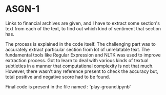 # ASGN-1

Links to financial archives are given, and I have to extract some section's text from each of the text, to find out which kind of sentiment that section has.

The process is explained in the code itself. The challenging part was to accurately extract particular section from lot of unrelatable text. The fundamental tools like Regular Expression and NLTK was used to improve extraction process. Got to learn to deal with various kinds of textual subtleties in a manner that computational complexity is not that much. However, there wasn't any reference present to check the accuracy but, total positive and negative score had to be found.

Final code is present in the file named : 'play-ground.ipynb' 
